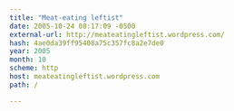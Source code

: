 ```yaml
---
title: "Meat-eating leftist"
date: 2005-10-24 08:17:09 -0500
external-url: http://meateatingleftist.wordpress.com/
hash: 4ae0da39ff95408a75c357fc8a2e7de0
year: 2005
month: 10
scheme: http
host: meateatingleftist.wordpress.com
path: /

---
```



